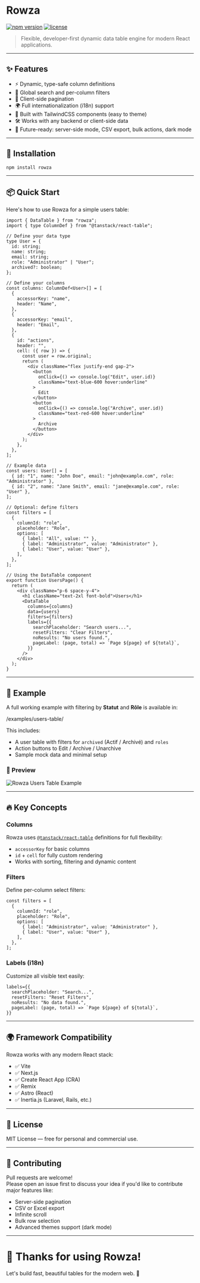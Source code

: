 # Rowza

[![npm version](https://img.shields.io/npm/v/rowza.svg)](https://www.npmjs.com/package/rowza)
[![license](https://img.shields.io/npm/l/rowza.svg)](LICENSE)

> Flexible, developer-first dynamic data table engine for modern React applications.

---

## ✨ Features

- ⚡️ Dynamic, type-safe column definitions
- 🔎 Global search and per-column filters
- 🔄 Client-side pagination
- 🌍 Full internationalization (i18n) support
- 🎨 Built with TailwindCSS components (easy to theme)
- 🛠 Works with any backend or client-side data
- 🔋 Future-ready: server-side mode, CSV export, bulk actions, dark mode

---

## 🚀 Installation

```bash
npm install rowza
```

---

## 📦 Quick Start

Here's how to use Rowza for a simple users table:

```tsx
import { DataTable } from "rowza";
import { type ColumnDef } from "@tanstack/react-table";

// Define your data type
type User = {
  id: string;
  name: string;
  email: string;
  role: "Administrator" | "User";
  archived?: boolean;
};

// Define your columns
const columns: ColumnDef<User>[] = [
  {
    accessorKey: "name",
    header: "Name",
  },
  {
    accessorKey: "email",
    header: "Email",
  },
  {
    id: "actions",
    header: "",
    cell: ({ row }) => {
      const user = row.original;
      return (
        <div className="flex justify-end gap-2">
          <button
            onClick={() => console.log("Edit", user.id)}
            className="text-blue-600 hover:underline"
          >
            Edit
          </button>
          <button
            onClick={() => console.log("Archive", user.id)}
            className="text-red-600 hover:underline"
          >
            Archive
          </button>
        </div>
      );
    },
  },
];

// Example data
const users: User[] = [
  { id: "1", name: "John Doe", email: "john@example.com", role: "Administrator" },
  { id: "2", name: "Jane Smith", email: "jane@example.com", role: "User" },
];

// Optional: define filters
const filters = [
  {
    columnId: "role",
    placeholder: "Role",
    options: [
      { label: "All", value: "" },
      { label: "Administrator", value: "Administrator" },
      { label: "User", value: "User" },
    ],
  },
];

// Using the DataTable component
export function UsersPage() {
  return (
    <div className="p-6 space-y-4">
      <h1 className="text-2xl font-bold">Users</h1>
      <DataTable
        columns={columns}
        data={users}
        filters={filters}
        labels={{
          searchPlaceholder: "Search users...",
          resetFilters: "Clear Filters",
          noResults: "No users found.",
          pageLabel: (page, total) => `Page ${page} of ${total}`,
        }}
      />
    </div>
  );
}
```


---


## 📁 Example

A full working example with filtering by **Statut** and **Rôle** is available in:

/examples/users-table/

This includes:

- A user table with filters for `archived` (Actif / Archivé) and `roles`
- Action buttons to Edit / Archive / Unarchive
- Sample mock data and minimal setup

### 📸 Preview

![Rowza Users Table Example](https://raw.githubusercontent.com/alcaron7/rowza/main/example/users-table/preview.png)


---

## 🔥 Key Concepts

### Columns

Rowza uses [`@tanstack/react-table`](https://tanstack.com/table) definitions for full flexibility:
- `accessorKey` for basic columns
- `id` + `cell` for fully custom rendering
- Works with sorting, filtering and dynamic content

### Filters

Define per-column select filters:
```tsx
const filters = [
  {
    columnId: "role",
    placeholder: "Role",
    options: [
      { label: "Administrator", value: "Administrator" },
      { label: "User", value: "User" },
    ],
  },
];
```

### Labels (i18n)

Customize all visible text easily:
```tsx
labels={{
  searchPlaceholder: "Search...",
  resetFilters: "Reset Filters",
  noResults: "No data found.",
  pageLabel: (page, total) => `Page ${page} of ${total}`,
}}
```

---

## 🌍 Framework Compatibility

Rowza works with any modern React stack:

- ✅ Vite
- ✅ Next.js
- ✅ Create React App (CRA)
- ✅ Remix
- ✅ Astro (React)
- ✅ Inertia.js (Laravel, Rails, etc.)

---

## 📄 License

MIT License — free for personal and commercial use.

---

## 🤝 Contributing

Pull requests are welcome!  
Please open an issue first to discuss your idea if you'd like to contribute major features like:
- Server-side pagination
- CSV or Excel export
- Infinite scroll
- Bulk row selection
- Advanced themes support (dark mode)

---

# 👏 Thanks for using Rowza!

Let's build fast, beautiful tables for the modern web. 🚀

